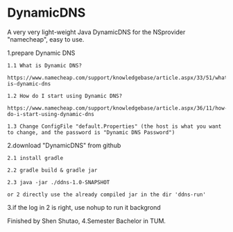 # DynamicDNS
A very very light-weight Java DynamicDNS for the NSprovider "namecheap", easy to use.



1.prepare Dynamic DNS

	1.1 What is Dynamic DNS? 
		https://www.namecheap.com/support/knowledgebase/article.aspx/33/51/what-is-dynamic-dns

	1.2 How do I start using Dynamic DNS?
		https://www.namecheap.com/support/knowledgebase/article.aspx/36/11/how-do-i-start-using-dynamic-dns

	1.3 Change ConfigFile "default.Properties" (the host is what you want to change, and the password is "Dynamic DNS Password")


2.download "DynamicDNS" from github

	2.1 install gradle

	2.2 gradle build & gradle jar
	
	2.3 java -jar ./ddns-1.0-SNAPSHOT

	or 2 directly use the already compiled jar in the dir 'ddns-run'

3.if the log in 2 is right, use nohup to run it backgrond

Finished by Shen Shutao, 4.Semester Bachelor in TUM.